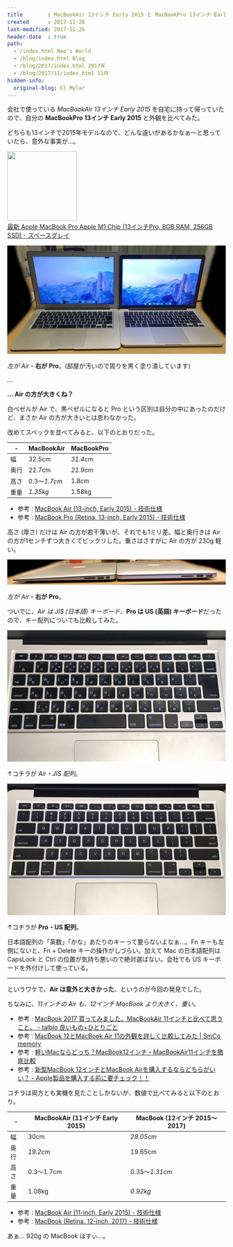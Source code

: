 ```yaml
---
title        : MacBookAir 13インチ Early 2015 と MacBookPro 13インチ Early 2015 の外観を比べてみた
created      : 2017-11-26
last-modified: 2017-11-26
header-date  : true
path:
  - /index.html Neo's World
  - /blog/index.html Blog
  - /blog/2017/index.html 2017年
  - /blog/2017/11/index.html 11月
hidden-info:
  original-blog: El Mylar
---
```


会社で使っている *MacBookAir 13インチ Early 2015* を自宅に持って帰っていたので、自分の **MacBookPro 13インチ Early 2015** と外観を比べてみた。

どちらも13インチで2015年モデルなので、どんな違いがあるかなぁ～と思っていたら、意外な事実が…。

<div class="ad-amazon">
  <div class="ad-amazon-image">
    <a href="https://www.amazon.co.jp/dp/B08N6MMJX5?tag=neos21-22&amp;linkCode=osi&amp;th=1&amp;psc=1">
      <img src="https://m.media-amazon.com/images/I/313CFbI-YjL._SL160_.jpg" width="160" height="160">
    </a>
  </div>
  <div class="ad-amazon-info">
    <div class="ad-amazon-title">
      <a href="https://www.amazon.co.jp/dp/B08N6MMJX5?tag=neos21-22&amp;linkCode=osi&amp;th=1&amp;psc=1">最新 Apple MacBook Pro Apple M1 Chip (13インチPro, 8GB RAM, 256GB SSD) - スペースグレイ</a>
    </div>
  </div>
</div>

![外観](./26-02-01.jpg)

*左が Air*・**右が Pro**。(部屋が汚いので周りを黒く塗り潰しています)

…

**… Air の方が大きくね？**

白ベゼルが Air で、黒ベゼルになると Pro という区別は自分の中にあったのだけど、まさか Air の方が大きいとは思わなかった。

改めてスペックを並べてみると、以下のとおりだった。

| -    | MacBookAir   | MacBookPro |
|------|--------------|------------|
| 幅   | 32.5cm       | *31.4cm*   |
| 奥行 | 22.7cm       | *21.9cm*   |
| 高さ | 0.3～*1.7cm* | 1.8cm      |
| 重量 | *1.35kg*     | 1.58kg     |

- 参考 : [MacBook Air (13-inch, Early 2015) - 技術仕様](https://support.apple.com/kb/SP714?locale=ja_JP&viewlocale=ja_JP)
- 参考 : [MacBook Pro (Retina, 13-inch, Early 2015) - 技術仕様](https://support.apple.com/kb/SP715?locale=ja_JP&viewlocale=ja_JP)

高さ (厚さ) だけは Air の方が若干薄いが、それでも1ミリ差。幅と奥行きは Air の方が1センチずつ大きくてビックリした。重さはさすがに Air の方が 230g 軽い。

![横から](./26-02-02.jpg)

*左が Air*・**右が Pro**。

ついでに、*Air は JIS (日本語) キーボード*、**Pro は US (英語) キーボード**だったので、キー配列についても比較してみた。

![Air キーボード](./26-02-03.jpg)

↑コチラが *Air・JIS 配列*。

![Pro キーボード](./26-02-04.jpg)

↑コチラが **Pro・US 配列**。

日本語配列の「英数」「かな」あたりのキーって要らないよなぁ…。Fn キーも左側にないと、Fn + Delete キーの操作がしづらい。加えて Mac の日本語配列は CapsLock と Ctrl の位置が気持ち悪いので絶対選ばない。会社でも US キーボードを外付けして使っている。

-----

というワケで、**Air は意外と大きかった**、というのが今回の発見でした。

ちなみに、*11インチの Air も、12インチ MacBook より大きく、重い。*

- 参考 : [MacBook 2017 買ってみました。MacBookAir 11インチと比べて思うこと。 - talblo 良いもの+ひとりごと](http://www.talblo.com/entry/2017/07/30/macbook2017_macbookair)
- 参考 : [MacBook 12とMacBook Air 11の外観を詳しく比較してみた | SmCo memory](http://smcomemory.com/macbook-5892)
- 参考 : [軽いMacならどっち？MacBook12インチ・MacBookAir11インチを徹底比較](https://www.ex-it-blog.com/MacBook-or-Air)
- 参考 : [新型MacBook 12インチとMacBook Airを購入するならどちらがいい？ - Apple製品を購入する前に要チェック！！](http://appleinfo.hateblo.jp/entry/2016/03/06/130133)

コチラは両方とも実機を見たことしかないが、数値で比べてみると以下のとおり。

| -    | MacBookAir (11インチ Early 2015) | MacBook (12インチ 2015～2017) |
|------|----------------------------------|-------------------------------|
| 幅   | 30cm                             | *28.05cm*                     |
| 奥行 | *19.2cm*                         | 19.65cm                       |
| 高さ | 0.3～1.7cm                       | 0.35～*1.31cm*                |
| 重量 | 1.08kg                           | *0.92kg*                      |

- 参考 : [MacBook Air (11-inch, Early 2015) - 技術仕様](https://support.apple.com/kb/SP713?locale=ja_JP&viewlocale=ja_JP)
- 参考 : [MacBook (Retina, 12-inch, 2017) - 技術仕様](https://support.apple.com/kb/SP757?viewlocale=ja_JP&locale=ja_JP)

あぁ… 920g の MacBook ほすぃ…。
